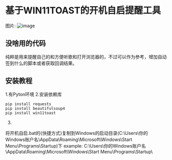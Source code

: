 # 基于WIN11TOAST的开机自启提醒工具
图片:
![image](https://user-images.githubusercontent.com/56122690/147819999-d5d5d57d-d55d-477d-876d-d5d9d5d5d5d5.png)
## 没啥用的代码
纯粹是用来提醒自己的和方便听歌和打开浏览器的，不过可以作为参考，增加自动签到什么的脚本或者获取回调结果。
## 安装教程
1.有Pyton环境
2.安装依赖库
```
pip install requests
pip install beautifulsoup4
pip install win11toast
```
3.
将开机自启.bat的{快捷方式}复制到Windows的启动目录(C:\Users\你的Windows账户名\AppData\Roaming\Microsoft\Windows\Start Menu\Programs\Startup)下
example: C:\Users\你的Windows账户名\AppData\Roaming\Microsoft\Windows\Start Menu\Programs\Startup\